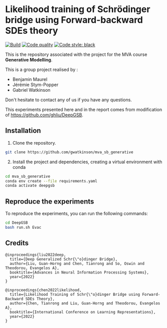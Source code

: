 # Likelihood training of Schrödinger bridge using Forward-backward SDEs theory

[![Build](https://github.com/gwatkinson/mva_snlp_canine/actions/workflows/main.yml/badge.svg)](https://github.com/gwatkinson/mva_snlp_canine/actions/workflows/main.yml)
[![Code quality](https://github.com/gwatkinson/mva_snlp_canine/actions/workflows/quality.yml/badge.svg)](https://github.com/gwatkinson/mva_snlp_canine/actions/workflows/quality.yml)
[![Code style: black](https://img.shields.io/badge/code%20style-black-000000.svg)](https://github.com/psf/black)

This is the repository associated with the project for the MVA course __Generative Modelling__.

This is a group project realised by :

* Benjamin Maurel
* Jérémie Stym-Popper
* Gabriel Watkinson

Don't hesitate to contact any of us if you have any questions.

This experiments presented here and in the report comes from modification of https://github.com/ghliu/DeepGSB.

## Installation

1. Clone the repository.
```bash
git clone https://github.com/gwatkinson/mva_sb_generative
```

2. Install the project and dependencies, creating a virtual environment with conda
```bash
cd mva_sb_generative
conda env create --file requirements.yaml
conda activate deepgsb
```


## Reproduce the experiments

To reproduce the experiments, you can run the following commands:

```bash
cd DeepGSB
bash run.sh Evac
```
## Credits

```
@inproceedings{liu2022deep,
  title={Deep Generalized Schr{\"o}dinger Bridge},
  author={Liu, Guan-Horng and Chen, Tianrong and So, Oswin and Theodorou, Evangelos A},
  booktitle={Advances in Neural Information Processing Systems},
  year={2022}
}

@inproceedings{chen2022likelihood,
  title={Likelihood Training of Schr{\"o}dinger Bridge using Forward-Backward SDEs Theory},
  author={Chen, Tianrong and Liu, Guan-Horng and Theodorou, Evangelos A},
  booktitle={International Conference on Learning Representations},
  year={2022}
}
```
